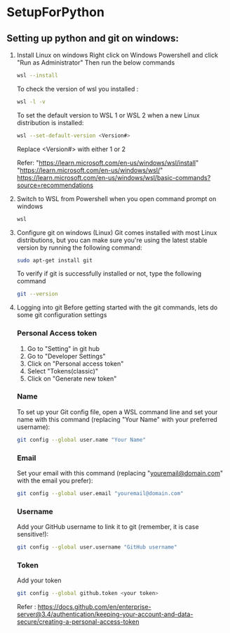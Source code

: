 # SetupForPython

## Setting up python and git on windows:

1. Install Linux on windows
    Right click on Windows Powershell and click "Run as Administrator"
    Then run the below commands
    ```bash
    wsl --install
    ```
    To check the version of wsl you installed :
    ```bash
    wsl -l -v
    ```
    To set the default version to WSL 1 or WSL 2 when a new Linux distribution is installed:
    ```bash
    wsl --set-default-version <Version#>
    ```
    Replace <Version#> with either 1 or 2
    
    Refer: 
    "https://learn.microsoft.com/en-us/windows/wsl/install"
    "https://learn.microsoft.com/en-us/windows/wsl/"
    https://learn.microsoft.com/en-us/windows/wsl/basic-commands?source=recommendations

2. Switch to WSL from Powershell when you open command prompt on windows
    ```bash
    wsl
    ```
    
3. Configure git on windows (Linux)
    Git comes installed with most Linux distributions, but you can make sure you're using the latest stable version 
    by running the following command:
    ```bash
    sudo apt-get install git
    ```
    To verify if git is successfully installed or not, type the following command
    ```bash
    git --version
    ```
    
4. Logging into git 
    Before getting started with the git commands, lets do some git configuration settings
    ### Personal Access token
    1. Go to "Setting" in git hub
    2. Go to "Developer Settings"
    3. Click on "Personal access token" 
    4. Select "Tokens(classic)"
    5. Click on "Generate new token"
    
    ### Name
    To set up your Git config file, open a WSL command line and set your name with this command 
    (replacing "Your Name" with your preferred username):
    ```bash
    git config --global user.name "Your Name"
    ```
    ### Email
    Set your email with this command (replacing "youremail@domain.com" with the email you prefer):
    ```bash
    git config --global user.email "youremail@domain.com"
    ```
    ### Username
    Add your GitHub username to link it to git (remember, it is case sensitive!):
    ```bash
    git config --global user.username "GitHub username"
    ```
    ### Token
    Add your token
    ```bash
    git config --global github.token <your token>
    ```
    Refer : https://docs.github.com/en/enterprise-server@3.4/authentication/keeping-your-account-and-data-secure/creating-a-personal-access-token
    

